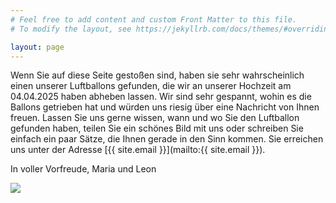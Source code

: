 ```yaml
---
# Feel free to add content and custom Front Matter to this file.
# To modify the layout, see https://jekyllrb.com/docs/themes/#overriding-theme-defaults

layout: page
---
```


Wenn Sie auf diese Seite gestoßen sind, haben sie sehr wahrscheinlich einen unserer Luftballons gefunden, die wir an
unserer Hochzeit am 04.04.2025 haben abheben lassen. Wir sind sehr gespannt, wohin es die Ballons getrieben hat und
würden uns riesig über eine Nachricht von Ihnen freuen. Lassen Sie uns gerne wissen, wann und wo Sie den Luftballon
gefunden haben, teilen Sie ein schönes Bild mit uns oder schreiben Sie einfach ein paar Sätze, die Ihnen gerade in den
Sinn kommen. Sie erreichen uns unter der Adresse [{{ site.email }}](mailto:{{ site.email }}).

In voller Vorfreude, Maria und Leon

![](assets/img/couple.HEIC)
